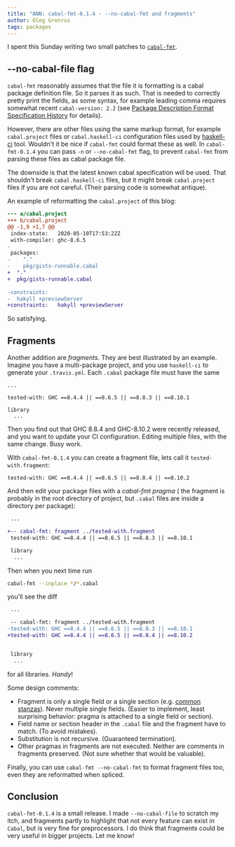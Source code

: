 ```yaml
---
title: "ANN: cabal-fmt-0.1.4 - --no-cabal-fmt and fragments"
author: Oleg Grenrus
tags: packages
---
```


I spent this Sunday writing two small patches to [`cabal-fmt`](https://hackage.haskell.org/package/cabal-fmt).

--no-cabal-file flag
--------------------

`cabal-fmt` reasonably assumes that the file it is formatting is a cabal package
definition file. So it parses it as such. That is needed to correctly
pretty print the fields, as some syntax, for example leading comma
requires somewhat recent `cabal-version: 2.2`
(see [Package Description Format Specification History](https://cabal.readthedocs.io/en/3.4/file-format-changelog.html) for details).

However, there are other files using the same markup format,
for example `cabal.project` files or `cabal.haskell-ci` configuration files used by
[haskell-ci](https://github.com/haskell-ci/haskell-ci) tool.
Wouldn't it be nice if `cabal-fmt` could format these as well.
In `cabal-fmt-0.1.4` you can pass `-n` or `--no-cabal-fmt` flag,
to prevent `cabal-fmt` from parsing these files as cabal package file.

The downside is that the latest known cabal specification will be used.
That shouldn't break `cabal.haskell-ci` files, but it might break
`cabal.project` files if you are not careful. (Their parsing code is somewhat antique).

An example of reformatting the `cabal.project` of this blog:

```diff
--- a/cabal.project
+++ b/cabal.project
@@ -1,9 +1,7 @@
 index-state:   2020-05-10T17:53:22Z
 with-compiler: ghc-8.6.5
-
 packages:
-    "."
-    pkg/gists-runnable.cabal
+  "."
+  pkg/gists-runnable.cabal
 
-constraints:
-  hakyll +previewServer
+constraints:   hakyll +previewServer
```

So satisfying.

Fragments
---------

Another addition are *fragments*. They are best illustrated by an example.
Imagine you have a multi-package project, and you use `haskell-ci`
to generate your `.travis.yml`.
Each `.cabal` package file must have the same

```cabal
...

tested-with: GHC ==8.4.4 || ==8.6.5 || ==8.8.3 || ==8.10.1

library
  ...
```

Then you find out that GHC 8.8.4 and GHC-8.10.2 were recently released,
and you want to update your CI configuration.
Editing multiple files, with the same change. Busy work.

With `cabal-fmt-0.1.4` you can create a fragment file, lets call it
`tested-with.fragment`:

```cabal
tested-with: GHC ==8.4.4 || ==8.6.5 || ==8.8.4 || ==8.10.2
```

And then edit your package files with a *cabal-fmt pragma* (
the fragment is probably in the root directory of project,
but `.cabal` files are inside a directory per package):

```diff
 ...

+-- cabal-fmt: fragment ../tested-with.fragment
 tested-with: GHC ==8.4.4 || ==8.6.5 || ==8.8.3 || ==8.10.1

 library
  ...
```

Then when you next time run

```bash
cabal-fmt --inplace */*.cabal
```

you'll see the diff

```diff
 ...

 -- cabal-fmt: fragment ../tested-with.fragment
-tested-with: GHC ==8.4.4 || ==8.6.5 || ==8.8.3 || ==8.10.1
+tested-with: GHC ==8.4.4 || ==8.6.5 || ==8.8.4 || ==8.10.2


 library
  ...
```

for all libraries. *Handy*!

Some design comments:

- Fragment is only a single field or a single section (e.g. [common stanzas](https://cabal.readthedocs.io/en/3.4/cabal-package.html#common-stanzas)).
  Never multiple single fields. (Easier to implement, least surprising behavior: pragma is attached to a single field or section).
- Field name or section header in the `.cabal` file and the fragment have to match. (To avoid mistakes).
- Substitution is not recursive. (Guaranteed termination).
- Other pragmas in fragments are not executed. Neither are comments in fragments preserved. (Not sure whether that would be valuable).

Finally, you can use `cabal-fmt --no-cabal-fmt` to format fragment files too,
even they are reformatted when spliced.

Conclusion
----------

`cabal-fmt-0.1.4` is a small release.
I made `--no-cabal-file` to scratch my itch,
and fragments partly to highlight that not every feature can exist
in `Cabal`, but is very fine for preprocessors.
I do think that fragments could be very useful in bigger projects.
Let me know!
